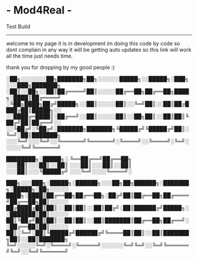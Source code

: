 # - Mod4Real -
Test Build

--------------------------------------------------------------------------------------------------------------------------------------------
welcome to my page it is in development im doing this code by code so dont complain in any way it will be getting auto updates so this link will work all the time just needs time. 

thank you for dropping by my good people :) 



░██╗░░░░░░░██╗███████╗██╗░░░░░░█████╗░░█████╗░███╗░░░███╗███████╗
░██║░░██╗░░██║██╔════╝██║░░░░░██╔══██╗██╔══██╗████╗░████║██╔════╝
░╚██╗████╗██╔╝█████╗░░██║░░░░░██║░░╚═╝██║░░██║██╔████╔██║█████╗░░
░░████╔═████║░██╔══╝░░██║░░░░░██║░░██╗██║░░██║██║╚██╔╝██║██╔══╝░░
░░╚██╔╝░╚██╔╝░███████╗███████╗╚█████╔╝╚█████╔╝██║░╚═╝░██║███████╗
░░░╚═╝░░░╚═╝░░╚══════╝╚══════╝░╚════╝░░╚════╝░╚═╝░░░░░╚═╝╚══════╝



████████╗░█████╗░
╚══██╔══╝██╔══██╗
░░░██║░░░██║░░██║
░░░██║░░░██║░░██║
░░░██║░░░╚█████╔╝
░░░╚═╝░░░░╚════╝░



███╗░░░███╗░█████╗░██████╗░░░██╗██╗██████╗░███████╗░█████╗░██╗░░░░░
████╗░████║██╔══██╗██╔══██╗░██╔╝██║██╔══██╗██╔════╝██╔══██╗██║░░░░░
██╔████╔██║██║░░██║██║░░██║██╔╝░██║██████╔╝█████╗░░███████║██║░░░░░
██║╚██╔╝██║██║░░██║██║░░██║███████║██╔══██╗██╔══╝░░██╔══██║██║░░░░░
██║░╚═╝░██║╚█████╔╝██████╔╝╚════██║██║░░██║███████╗██║░░██║███████╗
╚═╝░░░░░╚═╝░╚════╝░╚═════╝░░░░░░╚═╝╚═╝░░╚═╝╚══════╝╚═╝░░╚═╝╚══════╝
